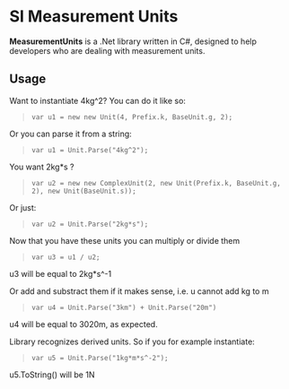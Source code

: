 # SI Measurement Units #

**MeasurementUnits** is a .Net library written in C#, designed to help developers who are dealing with measurement units. 

## Usage ##

Want to instantiate  4kg^2? You can do it like so:
> `var u1 = new new Unit(4, Prefix.k, BaseUnit.g, 2);`

Or you can parse it from a string:
> `var u1 = Unit.Parse("4kg^2");`

You want 2kg*s ?
> `var u2 = new new ComplexUnit(2, new Unit(Prefix.k, BaseUnit.g, 2), new Unit(BaseUnit.s));`

Or just:
> `var u2 = Unit.Parse("2kg*s");`

Now that you have these units you can multiply or divide them

> `var u3 = u1 / u2;`

u3 will be equal to 2kg*s^-1

Or add and substract them if it makes sense, i.e. u cannot add kg to m

> `var u4 = Unit.Parse("3km") + Unit.Parse("20m")`

u4 will be equal to 3020m, as expected.

Library recognizes derived units. So if you for example instantiate:

> `var u5 = Unit.Parse("1kg*m*s^-2");`

u5.ToString() will be 1N